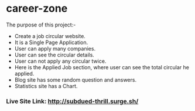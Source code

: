 # career-zone

The purpose of this project:-

- Create a job circular website.
- It is a Single Page Application.
- User can apply many companies.
- User can see the circular details.
- User can not apply any circular twice.
- Here is the Applied Job section, where user can see the total circular he applied.
- Blog site has some random question and answers.
- Statistics site has a Chart.

### Live Site Link: http://subdued-thrill.surge.sh/
